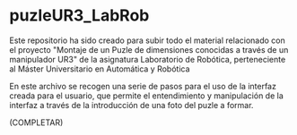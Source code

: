 # puzleUR3_LabRob
Este repositorio ha sido creado para subir todo el material relacionado con el proyecto "Montaje de un Puzle de dimensiones conocidas a través de un manipulador UR3" de la asignatura Laboratorio de Robótica, perteneciente al Máster Universitario en Automática y Robótica

En este archivo se recogen una serie de pasos para el uso de la interfaz creada para el usuario, que permite el entendimiento y manipulación de la interfaz a través de la introducción de una foto del puzle a formar.

(COMPLETAR)

